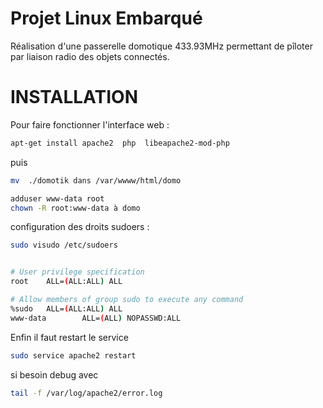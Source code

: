 # Projet Linux Embarqué 
  
  Réalisation d'une passerelle domotique 433.93MHz permettant de pîloter par liaison radio des objets connectés.


# INSTALLATION

Pour faire fonctionner l'interface web :

```bash
apt-get install apache2  php  libeapache2-mod-php
```
puis

```bash
mv  ./domotik dans /var/wwww/html/domo
```


```bash
adduser www-data root
chown -R root:www-data à domo
```

configuration des droits sudoers :

```bash 
sudo visudo /etc/sudoers 


# User privilege specification
root    ALL=(ALL:ALL) ALL

# Allow members of group sudo to execute any command
%sudo   ALL=(ALL:ALL) ALL
www-data        ALL=(ALL) NOPASSWD:ALL

```


Enfin il faut restart le service 
```bash 
sudo service apache2 restart
```

si besoin debug avec 

```bash 
tail -f /var/log/apache2/error.log 
```
